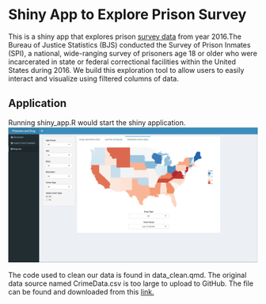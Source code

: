 
#   Shiny App to Explore Prison Survey

This is a shiny app that explores prison [survey data](https://doi.org/10.3886/ICPSR37692.V4) from year 2016.The Bureau of Justice Statistics (BJS) conducted the Survey of Prison Inmates (SPI), a national, wide-ranging survey of prisoners age 18 or older who were incarcerated in state or federal correctional facilities within the United States during 2016. We build this exploration tool to allow users to easily interact and visualize using filtered columns of data.



## Application

Running shiny_app.R would start the shiny application. 
<img src = "data/app_demo.png" />
  
  
  
  
  
  
  
  
  The code used to clean our data is found in data_clean.qmd. The original data source named CrimeData.csv is too large to upload to GitHub. The file can be found and downloaded from this [link.](https://drive.google.com/file/d/1cp8-IxaGGYTK0TYXG7eDiNBySRORNRKg/view?usp=sharing) 

